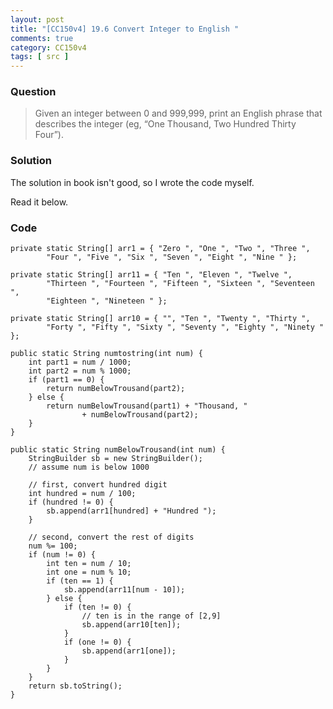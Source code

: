 ```yaml
---
layout: post
title: "[CC150v4] 19.6 Convert Integer to English "
comments: true
category: CC150v4
tags: [ src ]
---
```


### Question

> Given an integer between 0 and 999,999, print an English phrase that describes the integer (eg, “One Thousand, Two Hundred Thirty Four”).

### Solution

The solution in book isn't good, so I wrote the code myself. 

Read it below. 

### Code

	private static String[] arr1 = { "Zero ", "One ", "Two ", "Three ",
			"Four ", "Five ", "Six ", "Seven ", "Eight ", "Nine " };

	private static String[] arr11 = { "Ten ", "Eleven ", "Twelve ",
			"Thirteen ", "Fourteen ", "Fifteen ", "Sixteen ", "Seventeen ",
			"Eighteen ", "Nineteen " };

	private static String[] arr10 = { "", "Ten ", "Twenty ", "Thirty ",
			"Forty ", "Fifty ", "Sixty ", "Seventy ", "Eighty ", "Ninety " };

	public static String numtostring(int num) {
		int part1 = num / 1000;
		int part2 = num % 1000;
		if (part1 == 0) {
			return numBelowTrousand(part2);
		} else {
			return numBelowTrousand(part1) + "Thousand, "
					+ numBelowTrousand(part2);
		}
	}

	public static String numBelowTrousand(int num) {
		StringBuilder sb = new StringBuilder();
		// assume num is below 1000

		// first, convert hundred digit
		int hundred = num / 100;
		if (hundred != 0) {
			sb.append(arr1[hundred] + "Hundred ");
		}

		// second, convert the rest of digits
		num %= 100;
		if (num != 0) {
			int ten = num / 10;
			int one = num % 10;
			if (ten == 1) {
				sb.append(arr11[num - 10]);
			} else {
				if (ten != 0) {
					// ten is in the range of [2,9]
					sb.append(arr10[ten]);
				}
				if (one != 0) {
					sb.append(arr1[one]);
				}
			}
		}
		return sb.toString();
	}
